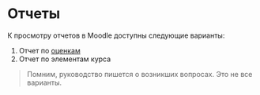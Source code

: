 # Отчеты

К просмотру отчетов в Moodle доступны следующие варианты:

1. Отчет по [оценкам](./grade.md)
2. Отчет по элементам курса

> Помним, руководство пишется о возникших вопросах. Это не все варианты.
